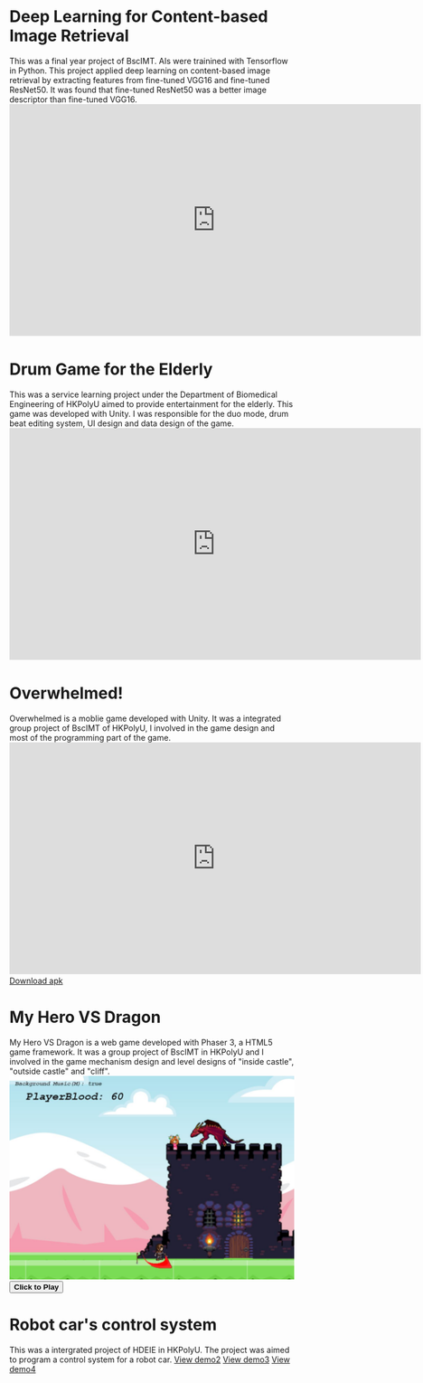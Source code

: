 <style>
  .button {
    background-color: #339933;
    border: none;
    color: white;
    padding: 15px 32px;
    text-align: center;
    text-decoration: none;
    display: inline-block;
    font-size: 16px;
    margin: 4px 2px;
    cursor: pointer;
  }
</style>

<h1><b>Deep Learning for Content-based Image Retrieval</b></h1>
This was a final year project of BscIMT. AIs were trainined with Tensorflow in Python. This project applied deep learning on content-based image retrieval by extracting features from fine-tuned VGG16 and fine-tuned ResNet50. It was found that fine-tuned ResNet50 was a better image descriptor than fine-tuned VGG16.
<iframe width="728" height="410" src="https://www.youtube.com/embed/q0gc9qqTNK4" title="YouTube video player" frameborder="0" allow="accelerometer; autoplay; clipboard-write; encrypted-media; gyroscope; picture-in-picture" allowfullscreen></iframe>

<h1><b>Drum Game for the Elderly</b></h1>
This was a service learning project under the Department of Biomedical Engineering of HKPolyU aimed to provide entertainment for the elderly. This game was developed with Unity. I was responsible for the duo mode, drum beat editing system, UI design and data design of the game.
<iframe width="728" height="410" src="https://www.youtube.com/embed/irHXQbMf88M" title="YouTube video player" frameborder="0" allow="accelerometer; autoplay; clipboard-write; encrypted-media; gyroscope; picture-in-picture" allowfullscreen></iframe>

<h1><b>Overwhelmed!</b></h1>
Overwhelmed is a moblie game developed with Unity. It was a integrated group project of BscIMT of HKPolyU, I involved in the game design and most of the programming part of the game.  
<!--<img src="assets/images/Overwhelmed.jpg" alt="Overwhelmed is a good game" width="500"/>-->  
<iframe width="728" height="410" src="https://www.youtube.com/embed/JZnMalX_x2o" title="YouTube video player" frameborder="0" allow="accelerometer; autoplay; clipboard-write; encrypted-media; gyroscope; picture-in-picture" allowfullscreen></iframe> 
<a href="https://github.com/YuKaWing/YuKaWing.github.io/releases/download/1.0/Overwhelmed.apk">Download apk</a>  
  
<h1><b>My Hero VS Dragon</b></h1>  
My Hero VS Dragon is a web game developed with Phaser 3, a HTML5 game framework. It was a group project of BscIMT in HKPolyU and I involved in the game mechanism design and level designs of  "inside castle", "outside castle" and "cliff".  
<img src="assets/images/MHVSD.JPG" alt="My Hero VS Dragon is a good game" width="728"/>   
<!--<a href="https://yukawing.github.io/MyHeroVSDragon/" target="_blank">Click to Play</a>-->
<button onclick="window.open('https://yukawing.github.io/MyHeroVSDragon/')" type="button"><b>Click to Play</b></button>
  
<h1><b>Robot car's control system</b></h1>
This was a intergrated project of HDEIE in HKPolyU. The project was aimed to program a control system for a robot car.  
<a href="https://youtu.be/fUyfqqz9Zbg" target="_blank">View demo2</a>  
<a href="https://youtu.be/7fppypZXFQE" target="_blank">View demo3</a>  
<a href="https://youtu.be/5qAJM77eF_k" target="_blank">View demo4</a>  
